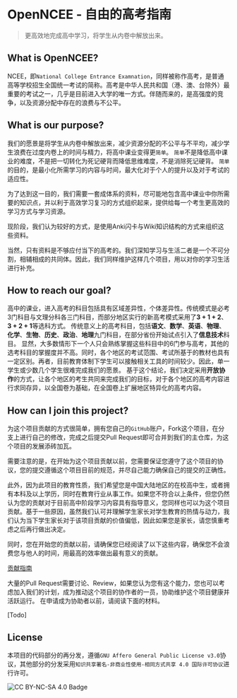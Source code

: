 # OpenNCEE - 自由的高考指南

> 更高效地完成高中学习，将学生从内卷中解放出来。

## What is OpenNCEE?

NCEE，即```National College Entrance Examnation```，同样被称作高考，是普通高等学校招生全国统一考试的简称。高考是中华人民共和国（港、澳、台除外）最重要的考试之一，几乎是目前进入大学的唯一方式。伴随而来的，是高强度的竞争，以及资源分配中存在的浪费与不公平。

## What is our purpose?

我们的愿景是将学生从内卷中解放出来，减少资源分配的不公平与不平均，减少学生浪费在过度内卷上的时间与精力，将高中课业变得更```简单```。
```简单```不是降低高中课业的难度，不是把一切转化为死记硬背而降低思维难度，不是消除死记硬背。
```简单```的目的，是最小化所需学习的内容与时间，最大化对于个人的提升以及对于考试的适应性。

为了达到这一目的，我们需要一套成体系的资料，尽可能地包含高中课业中你所需要的知识点，并以利于高效学习复习的方式组织起来，提供给每一个考生更高效的学习方式与学习资源。

现阶段，我们认为较好的方式，是使用Anki闪卡与Wiki知识结构的方式来组织这些资料。

当然，只有资料是不够应付当下的高考的。我们深知学习与生活二者是一个不可分割，相辅相成的共同体。因此，我们同样维护这样几个项目，用以对你的学习生活进行补充。

## How to reach our goal?

高中的课业，进入高考的科目包括具有区域差异性，个体差异性。传统模式是必考3门科目与文理分科各三门科目，而部分地区实行的新高考模式采用了**3 + 1 + 2**、**3 + 2 + 1**等选科方式。
传统意义上的高考科目，包括**语文**、**数学**、**英语**、**物理**、**化学**、**生物**、**历史**、**政治**、**地理**九门科目，在部分省份开始试点引入了**信息技术**科目。
显然，大多数情形下一个人只会熟练掌握这些科目中的6门参与高考，其他的选考科目的掌握度并不高。同时，各个地区的考试范围、考试所基于的教材也具有一定区别。再者，目前教育体制下学生可以接触相关工具的时间较少。因此，单一学生或少数几个学生很难完成我们的愿景。
基于这个结论，我们决定采用**开放协作**的方式，让各个地区的考生共同来完成我们的目标，对于各个地区的高考内容进行求同存异，以全国卷为基础，在全国卷上扩展地区特异化的高考内容。

## How can I join this project?

为这个项目贡献的方式很简单，拥有您自己的```GitHub```账户，Fork这个项目，在分支上进行自己的修改，完成之后提交Pull Request即可合并到我们的主仓库，为这个项目的发展添砖加瓦。

需要注意的是，在开始为这个项目贡献以前，您需要保证您遵守了这个项目的协议，您的提交遵循这个项目目前的规范，并尽自己能力确保自己的提交的正确性。

此外，因为此项目的教育性质，我们希望您是中国大陆地区的在校高中生，或者拥有本科及以上学历，同时在教育行业从事工作。如果您不符合以上条件，但您仍然认为您的贡献对于目前高中阶段学习内容具有指导意义，您同样也可以为这个项目贡献。基于一些原因，虽然我们认可并理解学生家长对学生教育的热情与动力，我们认为当下学生家长对于该项目贡献的价值偏低，因此如果您是家长，请您慎重考虑之后再行做出决定。

同时，您在开始您的贡献以前，请确保您已经阅读了以下这些内容，确保您不会浪费您与他人的时间，用最高的效率做出最有意义的贡献。

[贡献指南](CONTRIBUTING.md)

大量的Pull Request需要讨论、Review，如果您认为您有这个能力，您也可以考虑加入我们的计划，成为推动这个项目的协作者的一员，协助维护这个项目健康并活跃运行。
在申请成为协助者以前，请阅读下面的材料。

\[Todo\]

## License

本项目的代码部分的再分发，遵循```GNU Affero General Public License v3.0```协议，其他部分的分发采用```知识共享署名-非商业性使用-相同方式共享 4.0 国际许可协议```进行许可。

![CC BY-NC-SA 4.0 Badge](https://i.creativecommons.org/l/by-nc-sa/4.0/88x31.png)
